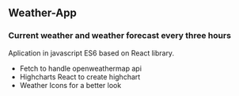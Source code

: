 ## Weather-App
### Current weather and weather forecast every three hours
Aplication in javascript ES6 based on React library.
- Fetch to handle openweathermap api
- Highcharts React to create highchart 
- Weather Icons for a better look
